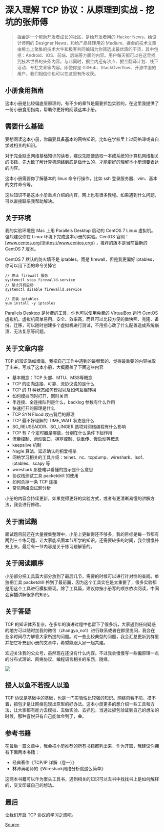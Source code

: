 # 深入理解 TCP 协议：从原理到实战 - 挖坑的张师傅

> 掘金是一个帮助开发者成长的社区，是给开发者用的 Hacker News，给设计师用的 Designer News，和给产品经理用的 Medium。掘金的技术文章由稀土上聚集的技术大牛和极客共同编辑为你筛选出最优质的干货，其中包括：Android、iOS、前端、后端等方面的内容。用户每天都可以在这里找到技术世界的头条内容。与此同时，掘金内还有沸点、掘金翻译计划、线下活动、专栏文章等内容。即使你是 GitHub、StackOverflow、开源中国的用户，我们相信你也可以在这里有所收获。





小册食用指南
------

这本小册是比较偏底层原理的，有不少的章节是需要抓包实验的，在这里我提供了一份小册食用指南，帮助你更好的阅读这本小册。

需要什么基础
------

要想阅读这本小册，你需要具备基本的网络知识，比如在学校里上过网络课或者自学过相关的知识。

对于完全缺乏网络基础知识的读者，建议先随便选取一本成系统的计算机网络相关的书籍，先大致了解计算机网络到底是做什么的，才能更好的理解本小册想要表达的内容。

这本小册需要你了解基本的 linux 命令行操作，比如 ssh 登录服务器、vim、基本的文件命令等。

这些知识不是这本小册重点介绍的内容，网上也有很多教程。如果遇到什么问题，可以直接联系我帮助解决。

关于环境
----

我的实验环境是 Mac 上用 Parallels Desktop 启动的 CentOS 7 Linux 虚拟机。强烈建议你在 Linux 环境下完成这本小册的实验。CentOS 官网：[www.centos.org/](https://www.centos.org/) ，推荐的版本是当前最新的 CentOS 7 版本。

CentOS 7 默认的防火墙不是 iptables，而是 firewall，但是我更偏好 iptables，你可以用下面的命令关掉它

    // 停止 firewall 服务
    systemctl stop firewalld.service
    // 禁止开机启动
    systemctl disable firewalld.service
    
    // 安装 iptables
    yum install -y iptables 


Parallels Desktop 是付费的工具，你也可以使用免费的 VirtualBox 运行 CentOS 虚拟机。虚拟机简单易用、安全、效率高，而且可以比较方便的做快照、克隆、备份、迁移，可以随时创建多个虚拟机进行测试，不用担心改了什么配置造成系统崩溃、无法复原等问题。

关于文章内容
------

TCP 的知识浩如烟海，我把自己工作中遇到的最频繁的、觉得最重要的内容抽取了出来，写成了这本小册，大概覆盖了下面这些内容

*   基本概念：TCP 头部、MTU、MSS等概念
*   TCP 的面向连接、可靠、流协议说的是什么
*   TCP 的 11 种状态如何模拟以及如何互相转换
*   如何模拟同时打开、同时关闭
*   半连接、全连接队列是什么，backlog 参数有什么作用
*   快速打开的原理是什么
*   TCP SYN Flood 攻击背后的原理
*   TCP 最不好理解的 TIME\_WAIT 状态是什么
*   SO\_REUSEADDR、SO\_LINGER 选项对网络编程有什么影响
*   TCP 有 7 个定时器是哪些，分别在什么条件下起作用
*   流量控制、滑动窗口、拥塞控制、快重传、慢启动等概念
*   keepalive 机制
*   Nagle 算法、延迟确认的相爱相杀
*   网络学习相关的工具介绍：telnet、nc、tcpdump、wireshark、lsof、iptables、scapy 等
*   wireshark 那些难以看懂的提示是什么意思
*   协议栈测试工具 packetdrill 的使用
*   如何杀掉一条 TCP 连接
*   常见网络面试题分析

小册的内容会持续更新，如果觉得更好的实验方式，或者有更清晰易懂的讲解方法，我会进行修改。

关于面试题
-----

面试题目前还在大量搜集整理中，小册上更新得还不够多，我的目标是每一节都有两到三个练习题，让大家能巩固本节所学的知识。还需要较多的时间，我会慢慢补充上来。最后有一节内容是关于练习题解答的。

关于阅读顺序
------

小册部分把工具篇大部分放到了最后几节，需要的时候可以进行针对性的查阅。单独把工具 packetdrill 拎到了最前面，因为这个工具实在是太重要了，很多实验都是用这个工具进行模拟重现。除了工具篇，建议你按小册写的顺序依次阅读，中间会穿插讲解很多的知识。

关于答疑
----

TCP 的知识体系复杂，在多年的演进过程中也留下了很多坑，大家遇到任何疑惑的地方可以随时加我的微信（zhangya\_no1）进行联系或者在群里提问，我会在业余时间尽力解答大家所提的问题。对一些比较典型的问题，我会汇总更新到群里并把它补充到小册的文章中，希望能跟大家一起共建。

欢迎关注我的公众号，虽然现在还没有什么内容。不过我会慢慢写一些偏原理一点的分布式理论、网络协议、编程语言相关的东西，随缘。

![](https://user-gold-cdn.xitu.io/2019/6/26/16b947a508706ee8)

授人以鱼不若授人以渔
----------

TCP 协议是基础中的基础，也是一门实验性比较强的知识。网络包看不见、摸不着，抓包才是让网络包现出原型的好办法。这本小册更多的想介绍一些工具和方法，让大家都有能力去模拟、去做实验、去抓包，当通过抓包验证到自己的想法的时候，那种喜悦只有自己能体会到了，😁。

参考书籍
----

在最后一篇文章中，我会把小册推荐的所有书籍都列出来，作为开篇，我建议你拥有下面两本书籍：

*   经典著作《TCP/IP 详解（卷一）》
*   林沛满老师的《Wireshark网络分析就这么简单》

这两本书籍可以作为案头工具书，遇到相关的知识可以去书中找找书上是如何解释的，交叉印证自己的想法。

最后
--

让我们开启 TCP 协议的学习之旅吧。


[Source](https://juejin.im/book/6844733788681928712/section/6844733788795174920)